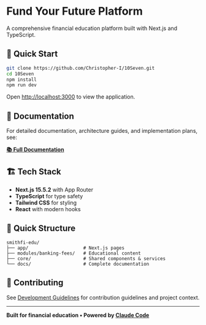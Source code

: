 # Fund Your Future Platform

A comprehensive financial education platform built with Next.js and TypeScript.

## 🚀 Quick Start

```bash
git clone https://github.com/Christopher-I/10Seven.git
cd 10Seven
npm install
npm run dev
```

Open [http://localhost:3000](http://localhost:3000) to view the application.

## 📖 Documentation

For detailed documentation, architecture guides, and implementation plans, see:

**[📚 Full Documentation](docs/index.md)**

## 🏗️ Tech Stack

- **Next.js 15.5.2** with App Router
- **TypeScript** for type safety
- **Tailwind CSS** for styling
- **React** with modern hooks

## 📁 Quick Structure

```
smithfi-edu/
├── app/                    # Next.js pages
├── modules/banking-fees/   # Educational content
├── core/                   # Shared components & services
└── docs/                   # Complete documentation
```

## 🤝 Contributing

See [Development Guidelines](docs/project-management/PROJECT_CONTEXT.md) for contribution guidelines and project context.

---

**Built for financial education • Powered by [Claude Code](https://claude.ai/code)**